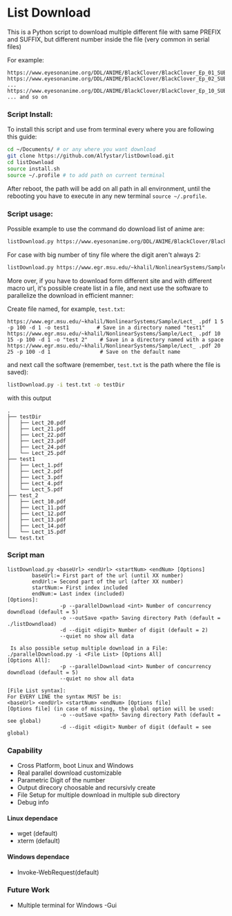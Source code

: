 # List Download
This is a Python script to download multiple different file with same PREFIX and SUFFIX, but different number inside the file (very common in serial files)

For example:

```
https://www.eyesonanime.org/DDL/ANIME/BlackClover/BlackClover_Ep_01_SUB_ITA.mp4
https://www.eyesonanime.org/DDL/ANIME/BlackClover/BlackClover_Ep_02_SUB_ITA.mp4
...
https://www.eyesonanime.org/DDL/ANIME/BlackClover/BlackClover_Ep_10_SUB_ITA.mp4
... and so on
```

### Script Install:

To install this script and use from terminal every where you are following this guide:

```bash
cd ~/Documents/ # or any where you want download
git clone https://github.com/Alfystar/listDownload.git
cd listDownload
source install.sh
source ~/.profile # to add path on current terminal
```

After reboot, the path will be add on all path in all environment, until the rebooting you have to execute in any new terminal `source ~/.profile`.

### Script usage:

Possible example to use the command do download list of anime are:

```bash
listDownload.py https://www.eyesonanime.org/DDL/ANIME/BlackClover/BlackClover_Ep_ _SUB_ITA.mp4 1 20 -p 100 -d 1 -q
```

For case with big number of tiny file where the digit aren't always 2:

```bash
listDownload.py https://www.egr.msu.edu/~khalil/NonlinearSystems/Sample/Lect_ .pdf 1 41 -p 100 -d 1 -q
```

More over, if you have to download form different site and with different macro url, it's possible create list in a file, and next use the software to parallelize the download in efficient manner:

Create file named, for example, `test.txt`:

```
https://www.egr.msu.edu/~khalil/NonlinearSystems/Sample/Lect_ .pdf 1 5 -p 100 -d 1 -o test1         # Save in a directory named "test1"
https://www.egr.msu.edu/~khalil/NonlinearSystems/Sample/Lect_ .pdf 10 15 -p 100 -d 1 -o "test 2"    # Save in a directory named with a space
https://www.egr.msu.edu/~khalil/NonlinearSystems/Sample/Lect_ .pdf 20 25 -p 100 -d 1                # Save on the default name
```

and next call the software (remember, `test.txt` is the path where the file is saved):

```bash
listDownload.py -i test.txt -o testDir
```

with this output

```
.
├── testDir
│   ├── Lect_20.pdf
│   ├── Lect_21.pdf
│   ├── Lect_22.pdf
│   ├── Lect_23.pdf
│   ├── Lect_24.pdf
│   └── Lect_25.pdf
├── test1
│   ├── Lect_1.pdf
│   ├── Lect_2.pdf
│   ├── Lect_3.pdf
│   ├── Lect_4.pdf
│   └── Lect_5.pdf
├── test_2
│   ├── Lect_10.pdf
│   ├── Lect_11.pdf
│   ├── Lect_12.pdf
│   ├── Lect_13.pdf
│   ├── Lect_14.pdf
│   └── Lect_15.pdf
└── test.txt

```





### Script man

```
listDownload.py <baseUrl> <endUrl> <startNum> <endNum> [Options]
        baseUrl:= First part of the url (until XX number)
        endUrl:= Second part of the url (after XX number)
        startNum:= First index included
        endNum:= Last index (included)
[Options]:
                 -p --parallelDownload <int> Number of concurrency downdload (default = 5)
                 -o --outSave <path> Saving directory Path (default = ./listDowndload)
                 -d --digit <digit> Number of digit (default = 2)
                 --quiet no show all data

 Is also possible setup multiple download in a File:
./parallelDownload.py -i <File List> [Options All]
[Options All]:
                 -p --parallelDownload <int> Number of concurrency downdload (default = 5)
                 --quiet no show all data

[File List syntax]:
For EVERY LINE the syntax MUST be is:
<baseUrl> <endUrl> <startNum> <endNum> [Options file]
[Options file] (in case of missing, the global option will be used:
                 -o --outSave <path> Saving directory Path (default = see global)
                 -d --digit <digit> Number of digit (default = see global)
```

### Capability
- Cross Platform, boot Linux and Windows
- Real parallel download customizable
- Parametric Digit of the number
- Output direcory choosable and recursivly create
- File Setup for multiple download in multiple sub directory
- Debug info

#### Linux dependace
- wget (default)
- xterm (default)

#### Windows dependace
- Invoke-WebRequest(default)


### Future Work
- Multiple terminal for Windows
-Gui
